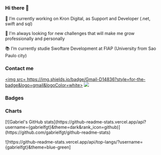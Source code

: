 ### Hi there 👋
<p>🔭 I’m currently working on Kron Digital, as Support and Developer (.net, swift and sql)</p>
<p>🌱 I'm always looking for new challenges that will make me grow professionally and personally</p>
<p>📚 I’m currently studie Swoftare Development at FIAP (University from Sao Paulo city)</p>


### Contact me
<a href= "gabrielfgonsalves@icloud.com"> <img src= https://img.shields.io/badge/Gmail-D14836?style=for-the-badge&logo=gmail&logoColor=white> </a>
<a href = "https://www.linkedin.com/in/gabriel-francisco-teixeira/"> <img src= "https://img.shields.io/badge/LinkedIn-0077B5?style=for-the-badge&logo=linkedin&logoColor=white"> </a>

### Badges



### Charts
<p>[![Gabriel's GitHub stats](https://github-readme-stats.vercel.app/api?username={gabrielfgt}&theme=dark&rank_icon=github)](https://github.com/gabrielfgt/github-readme-stats)</p>
<p>![https://github-readme-stats.vercel.app/api/top-langs/?username={gabrielfgt}&theme=blue-green]</p>
